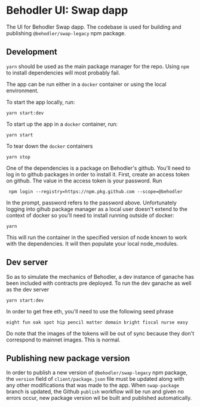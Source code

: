 # Behodler UI: Swap dapp
The UI for Behodler Swap dapp. The codebase is used for building and publishing `@behodler/swap-legacy` npm package.

## Development

`yarn` should be used as the main package manager for the repo. Using `npm` to install dependencies will most probably fail.

The app can be run either in a `docker` container or using the local environment.

To start the app locally, run:
```
yarn start:dev
```

To start up the app in a `docker` container, run:
```
yarn start
```

To tear down the `docker` containers
```
yarn stop
```
One of the dependencies is a package on Behodler's github. You'll need to log in to github packages in order to install it. First, create an access token on github. The value in the access token is your password.
Run 
```
 npm login --registry=https://npm.pkg.github.com --scope=@behodler
```
In the prompt, password refers to the password above. Unfortunately logging into gihub package manager as a local user doesn't extend to the context of docker so you'll need to install running outside of docker: 

```
yarn
```
This will run the container in the specified version of node known to work with the dependencies. It will then populate your local node_modules.

## Dev server
So as to simulate the mechanics of Behodler, a dev instance of ganache has been included with contracts pre deployed. To run the dev ganache as well as the dev server
```
yarn start:dev
```
In order to get free eth, you'll need to use the following seed phrase

```
eight fun oak spot hip pencil matter domain bright fiscal nurse easy 
```
Do note that the images of the tokens will be out of sync because they don't correspond to mainnet images. This is normal.

## Publishing new package version

In order to publish a new version of `@behodler/swap-legacy` npm package, the `version` field of `client/package.json` file must be updated along with any other modifications that was made to the app. When `swap-package` branch is updated, the Github `publish` workflow will be run and given no errors occur, new package version wil be built and published automatically. 

